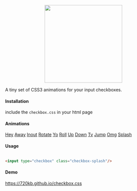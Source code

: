 <p align="center">
<img src="https://raw.githubusercontent.com/720kb/checkbox.css/gh-pages/logo.png" width="250"/>
</p>
<p align="center" style="text-align:center">

A tiny set of CSS3 animations for your input checkboxes.

</p>

#### Installation

include the `checkbox.css` in your html page

#### Animations

[Hey](#usage)
[Away](#usage)
[Inout](#usage)
[Rotate](#usage)
[Yo](#usage)
[Roll](#usage)
[Up](#usage)
[Down](#usage)
[Tv](#usage)
[Jump](#usage)
[Omg](#usage)
[Splash](#usage)



#### Usage

```html

<input type="checkbox" class="checkbox-splash"/>

```


#### Demo

https://720kb.github.io/checkbox.css